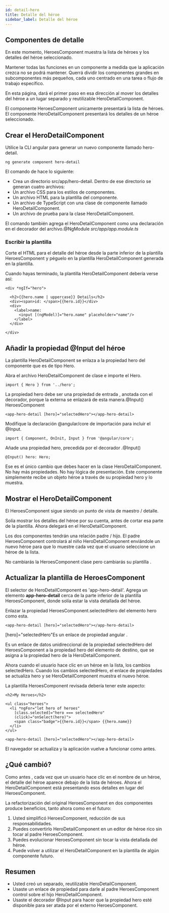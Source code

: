 ```yaml
---
id: detail-hero
title: Detalle del héroe
sidebar_label: Detalle del héroe
---
```


## Componentes de detalle

En este momento, HeroesComponent muestra la lista de héroes y los detalles del héroe seleccionado.

Mantener todas las funciones en un componente a medida que la aplicación crezca no se podrá mantener. Querrá dividir los componentes grandes en subcomponentes más pequeños, cada uno centrado en una tarea o flujo de trabajo específico.

En esta página, dará el primer paso en esa dirección al mover los detalles del héroe a un lugar separado y reutilizable HeroDetailComponent.

El componente HeroesComponent unicamente presentará la lista de héroes. El componente HeroDetailComponent presentará los detalles de un héroe seleccionado.

## Crear el HeroDetailComponent

Utilice la CLI angular para generar un nuevo componente llamado hero-detail.
```
ng generate component hero-detail
```

El comando de hace lo siguiente:
- Crea un directorio src/app/hero-detail.
Dentro de ese directorio se generan cuatro archivos:
- Un archivo CSS para los estilos de componentes.
- Un archivo HTML para la plantilla del componente.
- Un archivo de TypeScript con una clase de componente llamado HeroDetailComponent.
- Un archivo de prueba para la clase HeroDetailComponent.

El comando también agrega el HeroDetailComponent como una declaración en el decorador del archivo.@NgModule *src/app/app.module.ts*

### Escribir la plantilla

Corte el HTML para el detalle del héroe desde la parte inferior de la plantilla HeroesComponent y péguelo en la plantilla HeroDetailComponent generada en la plantilla.

Cuando hayas terminado, la plantilla HeroDetailComponent debería verse así:
<!--DOCUSAURUS_CODE_TABS-->
<!--src/app/hero-detail/hero-detail.component.html-->
```
<div *ngIf="hero">

  <h2>{{hero.name | uppercase}} Details</h2>
  <div><span>id: </span>{{hero.id}}</div>
  <div>
    <label>name:
      <input [(ngModel)]="hero.name" placeholder="name"/>
    </label>
  </div>

</div>
```
<!--END_DOCUSAURUS_CODE_TABS-->

## Añadir la propiedad @Input del héroe

La plantilla HeroDetailComponent se enlaza a la propiedad hero del componente que es de tipo Hero.

Abra el archivo HeroDetailComponent de clase e importe el Hero.
<!--DOCUSAURUS_CODE_TABS-->
<!--src/app/hero-detail/hero-detail.component.ts (import Hero)-->
```
import { Hero } from '../hero';
```
<!--END_DOCUSAURUS_CODE_TABS-->

La propiedad hero debe ser una propiedad de entrada , anotada con el decorador, porque la externa se enlazará de esta manera.@Input() HeroesComponent
```
<app-hero-detail [hero]="selectedHero"></app-hero-detail>
```

Modifique la declaración @angular/core de importación para incluir el @Input.
<!--DOCUSAURUS_CODE_TABS-->
<!--src/app/hero-detail/hero-detail.component.ts (import Input)-->
```
import { Component, OnInit, Input } from '@angular/core';
```
<!--END_DOCUSAURUS_CODE_TABS-->

Añade una propiedad hero, precedida por el decorador .@Input()
```
@Input() hero: Hero;
```

Ese es el único cambio que debes hacer en la clase HeroDetailComponent. No hay más propiedades. No hay lógica de presentación. Este componente simplemente recibe un objeto héroe a través de su propiedad hero y lo muestra.

## Mostrar el HeroDetailComponent

El HeroesComponent sigue siendo un punto de vista de maestro / detalle.

Solía ​​mostrar los detalles del héroe por su cuenta, antes de cortar esa parte de la plantilla. Ahora delegará en el HeroDetailComponent.

Los dos componentes tendrán una relación padre / hijo. El padre HeroesComponent controlará al niño HeroDetailComponent enviándole un nuevo héroe para que lo muestre cada vez que el usuario seleccione un héroe de la lista.

No cambiarás la HeroesComponent clase pero cambiarás su plantilla .

## Actualizar la plantilla de HeroesComponent

El selector de HeroDetailComponent es 'app-hero-detail'. Agrega un elemento **app-hero-detail**  cerca de la parte inferior de la plantilla HeroesComponent, donde solía estar la vista detallada del héroe.

Enlazar la propiedad HeroesComponent.selectedHero del elemento hero como esta.
<!--DOCUSAURUS_CODE_TABS-->
<!--heroes.component.html (enlace HeroDetail)-->
```
<app-hero-detail [hero]="selectedHero"></app-hero-detail>
```
<!--END_DOCUSAURUS_CODE_TABS-->

[hero]="selectedHero"Es un enlace de propiedad angular .

Es un enlace de datos unidireccional de la propiedad selectedHero del HeroesComponent a la propiedad hero del elemento de destino, que se asigna a la propiedad hero de la HeroDetailComponent.

Ahora cuando el usuario hace clic en un héroe en la lista, los cambios selectedHero. Cuando los cambios selectedHero, el enlace de propiedades se actualiza hero y se HeroDetailComponent muestra el nuevo héroe.

La plantilla HeroesComponent revisada debería tener este aspecto:
```
<h2>My Heroes</h2>

<ul class="heroes">
  <li *ngFor="let hero of heroes"
    [class.selected]="hero === selectedHero"
    (click)="onSelect(hero)">
    <span class="badge">{{hero.id}}</span> {{hero.name}}
  </li>
</ul>

<app-hero-detail [hero]="selectedHero"></app-hero-detail>
```

El navegador se actualiza y la aplicación vuelve a funcionar como antes.


## ¿Qué cambió? 

Como antes , cada vez que un usuario hace clic en el nombre de un héroe, el detalle del héroe aparece debajo de la lista de héroes. Ahora el HeroDetailComponent está presentando esos detalles en lugar del HeroesComponent.

La refactorización del original HeroesComponent en dos componentes produce beneficios, tanto ahora como en el futuro:

1. Usted simplificó HeroesComponent, reducción de sus responsabilidades.
2. Puedes convertirlo HeroDetailComponent en un editor de héroe rico sin tocar al padre HeroesComponent.
3. Puedes evolucionar HeroesComponent sin tocar la vista detallada del héroe.
4. Puede volver a utilizar el HeroDetailComponent en la plantilla de algún componente futuro.

## Resumen

- Usted creó un separado, reutilizable HeroDetailComponent.
- Usaste un enlace de propiedad para darle al padre HeroesComponent control sobre el hijo HeroDetailComponent.
- Usaste el decorador @Input para hacer que la propiedad hero esté disponible para ser atada por el externo HeroesComponent.